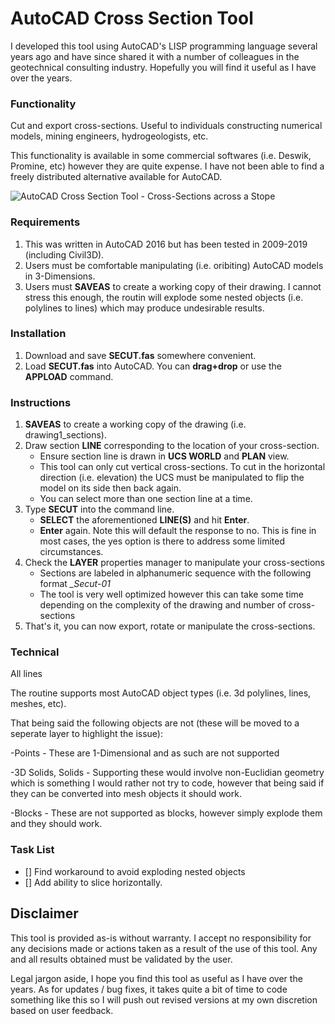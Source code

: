# AutoCAD Cross Section Tool
I developed this tool using AutoCAD's LISP programming language several years ago and have since shared it with a number of colleagues in the geotechnical consulting industry. Hopefully you will find it useful as I have over the years.

### Functionality
Cut and export cross-sections. Useful to individuals constructing numerical models, mining engineers, hydrogeologists, etc.

This functionality is available in some commercial softwares (i.e. Deswik, Promine, etc) however they are quite expense. I have not been able to find a freely distributed alternative available for AutoCAD.

![AutoCAD Cross Section Tool - Cross-Sections across a Stope](https://github.com/akatragjini/autocad-cross_section_tool/blob/master/README/Example_1.gif)


### Requirements
1. This was written in AutoCAD 2016 but has been tested in 2009-2019 (including Civil3D).
2. Users must be comfortable manipulating (i.e. oribiting) AutoCAD models in 3-Dimensions.
3. Users must **SAVEAS** to create a working copy of their drawing. I cannot stress this enough, the routin will explode some nested objects (i.e. polylines to lines) which may produce undesirable results.

### Installation
1. Download and save **SECUT.fas** somewhere convenient. 
2. Load **SECUT.fas** into AutoCAD. You can **drag+drop** or use the **APPLOAD** command.

### Instructions
1. **SAVEAS** to create a working copy of the drawing (i.e. drawing1_sections).
2. Draw section **LINE** corresponding to the location of your cross-section.
     - Ensure section line is drawn in **UCS WORLD** and **PLAN** view.
     - This tool can only cut vertical cross-sections. To cut in the horizontal direction (i.e. elevation) the UCS must be manipulated to flip the model on its side then back again.
     - You can select more than one section line at a time.
3. Type **SECUT** into the command line.
     - **SELECT** the aforementioned **LINE(S)** and hit **Enter**.
     - **Enter** again. Note this will default the response to no. This is fine in most cases, the yes option is there to address some limited circumstances.
4. Check the **LAYER** properties manager to manipulate your cross-sections
     - Sections are labeled in alphanumeric sequence with the following format *_Secut-01*
     - The tool is very well optimized however this can take some time depending on the complexity of the drawing and number of cross-sections
5. That's it, you can now export, rotate or manipulate the cross-sections.

### Technical 

All lines

The routine supports most AutoCAD object types (i.e. 3d polylines, lines, meshes, etc). 

That being said the following objects are not (these will be moved to a seperate layer to highlight the issue):

-Points              - These are 1-Dimensional and as such are not supported
     
-3D Solids, Solids   - Supporting these would involve non-Euclidian geometry which is something I would rather not try to code,
                                however that being said if they can be converted into mesh objects it should work.
                                
-Blocks              - These are not supported as blocks, however simply explode them and they should work.

### Task List

- [] Find workaround to avoid exploding nested objects
- [] Add ability to slice horizontally.

## Disclaimer

This tool is provided as-is without warranty. I accept no responsibility for any decisions made or actions taken as a result of the use of this tool. Any and all results obtained must be validated by the user.

Legal jargon aside, I hope you find this tool as useful as I have over the years. As for updates / bug fixes, it takes quite a bit of time to code something like this so I will push out revised versions at my own discretion based on user feedback.   
